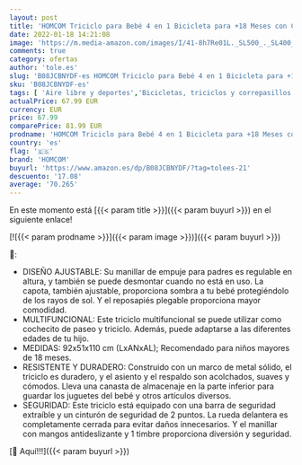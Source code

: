 ```yaml
---
layout: post
title: 'HOMCOM Triciclo para Bebé 4 en 1 Bicicleta para +18 Meses con Capota Manija de Empuje Ajustable Barra Extraíble Reposapiés Plegable Canasta de Almacenaje 92x51x110 cm Gris'
date: 2022-01-18 14:21:08
image: 'https://m.media-amazon.com/images/I/41-8h7Re01L._SL500_._SL400_.jpg'
comments: true
category: ofertas
author: 'tole.es'
slug: 'B08JCBNYDF-es HOMCOM Triciclo para Bebé 4 en 1 Bicicleta para +18 Meses...'
sku: 'B08JCBNYDF-es'
tags: [ 'Aire libre y deportes','Bicicletas, triciclos y correpasillos','Juguetes','Juguetes y juegos','Triciclos','bicicleta','homcom', ]
actualPrice: 67.99 EUR
currency: EUR
price: 67.99
comparePrice: 81.99 EUR
prodname: 'HOMCOM Triciclo para Bebé 4 en 1 Bicicleta para +18 Meses con Capota Manija de Empuje Ajustable Barra Extraíble Reposapiés Plegable Canasta de Almacenaje 92x51x110 cm Gris'
country: 'es'
flag: '🇪🇸'
brand: 'HOMCOM'
buyurl: 'https://www.amazon.es/dp/B08JCBNYDF/?tag=tolees-21'
descuento: '17.08'
average: '70.265'
---
```


En este momento está [{{< param title >}}]({{< param buyurl >}}) en el siguiente enlace!

[![{{< param prodname >}}]({{< param image >}})]({{< param buyurl >}})

🔎:

- DISEÑO AJUSTABLE: Su manillar de empuje para padres es regulable en altura, y también se puede desmontar cuando no está en uso. La capota, también ajustable, proporciona sombra a tu bebé protegiéndolo de los rayos de sol. Y el reposapiés plegable proporciona mayor comodidad.
- MULTIFUNCIONAL: Este triciclo multifuncional se puede utilizar como cochecito de paseo y triciclo. Además, puede adaptarse a las diferentes edades de tu hijo.
- MEDIDAS: 92x51x110 cm (LxANxAL); Recomendado para niños mayores de 18 meses.
- RESISTENTE Y DURADERO: Construido con un marco de metal sólido, el triciclo es duradero, y el asiento y el respaldo son acolchados, suaves y cómodos. Lleva una canasta de almacenaje en la parte inferior para guardar los juguetes del bebé y otros artículos diversos.
- SEGURIDAD: Este triciclo está equipado con una barra de seguridad extraíble y un cinturón de seguridad de 2 puntos. La rueda delantera es completamente cerrada para evitar daños innecesarios. Y el manillar con mangos antideslizante y 1 timbre proporciona diversión y seguridad.

[🛒 Aquí!!!]({{< param buyurl >}})
